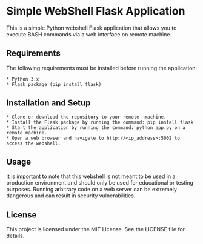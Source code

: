 # Simple WebShell Flask Application

This is a simple Python webshell Flask application that allows you to execute BASH commands via a web interface on remote machine.

## Requirements

The following requirements must be installed before running the application:

    * Python 3.x
    * Flask package (pip install flask)

## Installation and Setup

    * Clone or download the repository to your remote  machine.
    * Install the Flask package by running the command: pip install flask
    * Start the application by running the command: python app.py on a remote machine.
    * Open a web browser and navigate to http://<ip_address>:5002 to access the webshell.

## Usage

It is important to note that this webshell is not meant to be used in a production environment and should only be used for educational or testing purposes. Running arbitrary code on a web server can be extremely dangerous and can result in security vulnerabilities.

## License

This project is licensed under the MIT License. See the LICENSE file for details.
